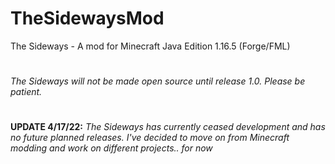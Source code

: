 # TheSidewaysMod
The Sideways - A mod for Minecraft Java Edition 1.16.5 (Forge/FML)
#
*The Sideways will not be made open source until release 1.0. Please be patient.*
#
**UPDATE 4/17/22:**
*The Sideways has currently ceased development and has no future planned releases. I've decided to move on from Minecraft modding and work on different projects.. for now*
